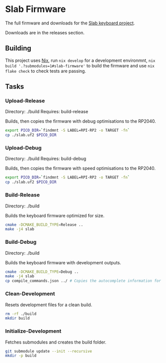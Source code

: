 # Slab Firmware
The full firmware and downloads for the [Slab keyboard project](https://github.com/headblockhead/slab).

Downloads are in the releases section.

## Building

This project uses [Nix](https://nixos.org), run `nix develop` for a development environmnt, `nix build '.?submodules=1#slab-firmware'` to build the firmware and use `nix flake check` to check tests are passing.

## Tasks

### Upload-Release
Directory: ./build
Requires: build-release

Builds, then copies the firmware with debug optimisations to the RP2040.

```bash
export PICO_DIR=`findmnt -S LABEL=RPI-RP2 -o TARGET -fn`
cp ./slab.uf2 $PICO_DIR
```

### Upload-Debug
Directory: ./build
Requires: build-debug

Builds, then copies the firmware with speed optimisations to the RP2040.

```bash
export PICO_DIR=`findmnt -S LABEL=RPI-RP2 -o TARGET -fn`
cp ./slab.uf2 $PICO_DIR
```

### Build-Release
Directory: ./build

Builds the keyboard firmware optimized for size.

```bash
cmake -DCMAKE_BUILD_TYPE=Release ..
make -j4 slab
```

### Build-Debug
Directory: ./build

Builds the keyboard firmware with development outputs.

```bash
cmake -DCMAKE_BUILD_TYPE=Debug .. 
make -j4 slab
cp compile_commands.json ../ # Copies the autocomplete information for ccls.
```

### Clean-Development

Resets development files for a clean build.

```bash
rm -rf ./build
mkdir build
```

### Initialize-Development

Fetches submodules and creates the build folder.

```bash
git submodule update --init --recursive
mkdir -p build
```
